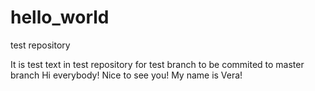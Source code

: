 # hello_world
test repository

It is test text in test repository for test branch to be commited to master branch
Hi everybody! Nice to see you! My name is Vera!
